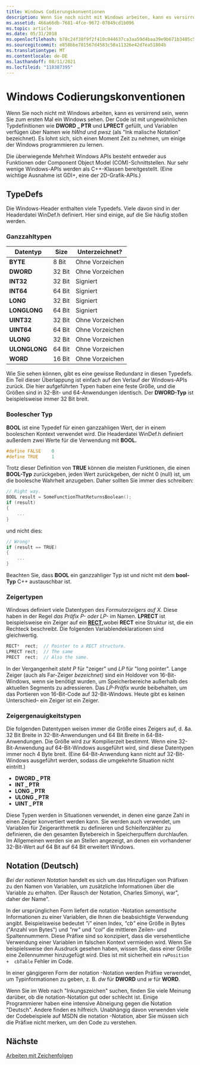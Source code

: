 ```yaml
---
title: Windows Codierungskonventionen
description: Wenn Sie noch nicht mit Windows arbeiten, kann es versirrend sein, wenn Sie zum ersten Mal ein Windows sehen.
ms.assetid: 466a66db-7681-4fce-9672-07849cd1b096
ms.topic: article
ms.date: 05/31/2018
ms.openlocfilehash: b78c24f38f9f2f410c044637ca3aa59d4baa39e9b671b3485c5b85899b69c2fb
ms.sourcegitcommit: e858bbe701567d4583c50a11326e42d7ea51804b
ms.translationtype: MT
ms.contentlocale: de-DE
ms.lasthandoff: 08/11/2021
ms.locfileid: "118387395"
---
```

# <a name="windows-coding-conventions"></a>Windows Codierungskonventionen

Wenn Sie noch nicht mit Windows arbeiten, kann es versirrend sein, wenn Sie zum ersten Mal ein Windows sehen. Der Code ist mit ungewöhnlichen Typdefinitionen wie **DWORD \_ PTR** und **LPRECT** gefüllt, und Variablen verfügen über Namen wie *hWnd* und *pwsz* (als "Ink malische Notation" bezeichnet). Es lohnt sich, sich einen Moment Zeit zu nehmen, um einige der Windows programmieren zu lernen.

Die überwiegende Mehrheit Windows APIs besteht entweder aus Funktionen oder Component Object Model (COM)-Schnittstellen. Nur sehr wenige Windows-APIs werden als C++-Klassen bereitgestellt. (Eine wichtige Ausnahme ist GDI+, eine der 2D-Grafik-APIs.)

## <a name="typedefs"></a>TypeDefs

Die Windows-Header enthalten viele Typedefs. Viele davon sind in der Headerdatei WinDef.h definiert. Hier sind einige, auf die Sie häufig stoßen werden.

### <a name="integer-types"></a>Ganzzahltypen



| Datentyp     | Size    | Unterzeichnet?  |
|---------------|---------|----------|
| **BYTE**      | 8 Bit  | Ohne Vorzeichen |
| **DWORD**     | 32 Bit | Ohne Vorzeichen |
| **INT32**     | 32 Bit | Signiert   |
| **INT64**     | 64 Bit | Signiert   |
| **LONG**      | 32 Bit | Signiert   |
| **LONGLONG**  | 64 Bit | Signiert   |
| **UINT32**    | 32 Bit | Ohne Vorzeichen |
| **UINT64**    | 64 Bit | Ohne Vorzeichen |
| **ULONG**     | 32 Bit | Ohne Vorzeichen |
| **ULONGLONG** | 64 Bit | Ohne Vorzeichen |
| **WORD**      | 16 Bit | Ohne Vorzeichen |



 

Wie Sie sehen können, gibt es eine gewisse Redundanz in diesen Typedefs. Ein Teil dieser Überlappung ist einfach auf den Verlauf der Windows-APIs zurück. Die hier aufgeführten Typen haben eine feste Größe, und die Größen sind in 32-Bit- und 64-Anwendungen identisch. Der **DWORD-Typ** ist beispielsweise immer 32 Bit breit.

### <a name="boolean-type"></a>Boolescher Typ

**BOOL** ist eine Typedef für einen ganzzahligen Wert, der in einem booleschen Kontext verwendet wird. Die Headerdatei WinDef.h definiert außerdem zwei Werte für die Verwendung mit **BOOL.**


```C++
#define FALSE    0 
#define TRUE     1
```



Trotz dieser Definition von **TRUE** können die meisten Funktionen, die einen **BOOL-Typ** zurückgeben, jeden Wert zurückgeben, der nicht 0 (null) ist, um die boolesche Wahrheit anzugeben. Daher sollten Sie immer dies schreiben:


```C++
// Right way.
BOOL result = SomeFunctionThatReturnsBoolean();
if (result) 
{ 
    ...
}
```



und nicht dies:


```C++
// Wrong!
if (result == TRUE) 
{
    ... 
}
```



Beachten Sie, dass **BOOL** ein ganzzahliger Typ ist und nicht mit dem **bool-Typ** C++ austauschbar ist.

### <a name="pointer-types"></a>Zeigertypen

Windows definiert viele Datentypen des *Formularzeigers auf X.* Diese haben in der Regel *das Präfix P-* *oder LP-* im Namen. **LPRECT** ist beispielsweise ein Zeiger auf ein [**RECT,**](/previous-versions//dd162897(v=vs.85))wobei **RECT** eine Struktur ist, die ein Rechteck beschreibt. Die folgenden Variablendeklarationen sind gleichwertig.


```C++
RECT*  rect;  // Pointer to a RECT structure.
LPRECT rect;  // The same
PRECT  rect;  // Also the same.
```



In der Vergangenheit *steht P* für "zeiger" und *LP* für "long pointer". Lange Zeiger (auch als Far-Zeiger *bezeichnet)* sind ein Holdover von 16-Bit-Windows, wenn sie benötigt wurden, um Speicherbereiche außerhalb des aktuellen Segments zu adressieren. Das *LP-Präfix* wurde beibehalten, um das Portieren von 16-Bit-Code auf 32-Bit-Windows. Heute gibt es keinen Unterschied– ein Zeiger ist ein Zeiger.

### <a name="pointer-precision-types"></a>Zeigergenauigkeitstypen

Die folgenden Datentypen weisen immer die Größe eines Zeigers auf, d. &a. 32 Bit Breite in 32-Bit-Anwendungen und 64 Bit Breite in 64-Bit-Anwendungen. Die Größe wird zur Kompilierzeit bestimmt. Wenn eine 32-Bit-Anwendung auf 64-Bit-Windows ausgeführt wird, sind diese Datentypen immer noch 4 Byte breit. (Eine 64-Bit-Anwendung kann nicht auf 32-Bit-Windows ausgeführt werden, sodass die umgekehrte Situation nicht eintritt.)

-   **DWORD \_ PTR**
-   **INT \_ PTR**
-   **LONG \_ PTR**
-   **ULONG \_ PTR**
-   **UINT \_ PTR**

Diese Typen werden in Situationen verwendet, in denen eine ganze Zahl in einen Zeiger konvertiert werden kann. Sie werden auch verwendet, um Variablen für Zeigerarithmetik zu definieren und Schleifenzähler zu definieren, die den gesamten Bytebereich in Speicherpuffern durchlaufen. Im Allgemeinen werden sie an Stellen angezeigt, an denen ein vorhandener 32-Bit-Wert auf 64 Bit auf 64 Bit erweitert Windows.

## <a name="hungarian-notation"></a>Notation (Deutsch)

*Bei der notieren Notation* handelt es sich um das Hinzufügen von Präfixen zu den Namen von Variablen, um zusätzliche Informationen über die Variable zu erhalten. (Der Rausch der Notation, Charles Simonyi, war", daher der Name".

In der ursprünglichen Form liefert die notation -Notation *semantische* Informationen zu einer Variablen, die Ihnen die beabsichtigte Verwendung angibt. Beispielsweise bedeutet *"i"* einen Index, *"cb"* eine Größe in Bytes ("Anzahl von Bytes") und *"rw"* und *"col"* die mittleren Zeilen- und Spaltennummern. Diese Präfixe sind so konzipiert, dass die versehentliche Verwendung einer Variablen im falschen Kontext vermieden wird. Wenn Sie beispielsweise den Ausdruck gesehen haben, wissen Sie, dass einer Größe eine Zeilennummer hinzugefügt wird. Dies ist mit sicherheit ein `rwPosition +  cbTable` Fehler im Code.

In einer gängigeren Form der notation -Notation werden Präfixe verwendet, um Typinformationen zu geben, z. B. *dw* für **DWORD** und *w* für **WORD**. 

Wenn Sie im Web nach "Inkungszeichen" suchen, finden Sie viele Meinung darüber, ob die notation-Notation gut oder schlecht ist. Einige Programmierer haben eine intensive Abneigung gegen die Notation "Deutsch". Andere finden es hilfreich. Unabhängig davon verwenden viele der Codebeispiele auf MSDN die notation -Notation, aber Sie müssen sich die Präfixe nicht merken, um den Code zu verstehen.

## <a name="next"></a>Nächste

[Arbeiten mit Zeichenfolgen](working-with-strings.md)

 

 